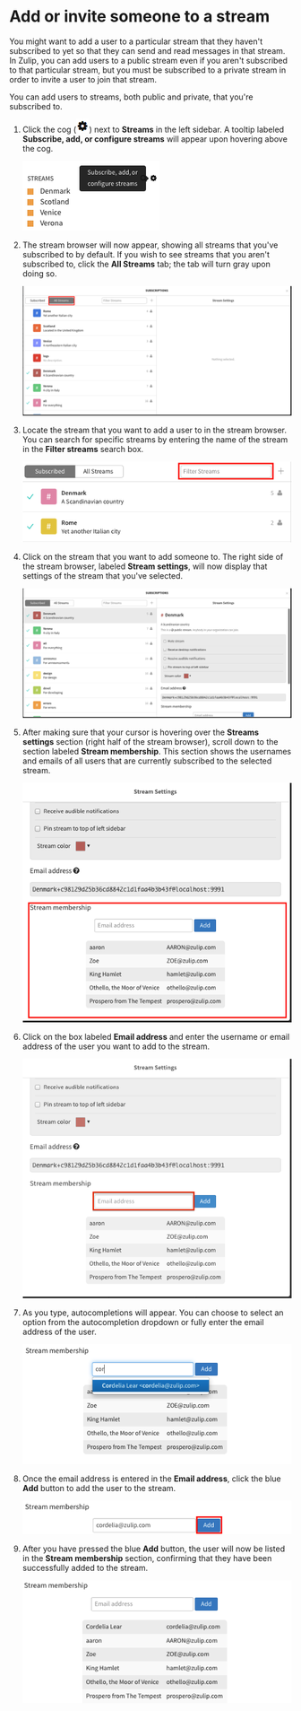 # Add or invite someone to a stream

You might want to add a user to a particular stream that they haven't subscribed to yet so that they can send and read messages in that stream. In Zulip, you can add users to a public stream even if you aren't subscribed to that particular stream, but you must be subscribed to a private stream in order to invite a user to join that stream.

You can add users to streams, both public and private, that you're subscribed to.

1. Click the cog (![cog](/static/images/help/cog.png)) next to
**Streams** in the left sidebar. A tooltip labeled **Subscribe, add, or configure streams**
will appear upon hovering above the cog.

    ![Browse streams](/static/images/help/streams-1.png)
2. The stream browser will now appear, showing all streams that you've subscribed to by default. If you wish to see streams that you aren't subscribed to, click the **All Streams** tab; the tab will turn gray upon doing so.

    ![All streams](/static/images/help/all-streams.png)
3. Locate the stream that you want to add a user to in the stream browser. You can search for specific streams by entering the name of the stream in the **Filter streams** search box.

    ![Filter streams box](/static/images/help/filter-stream.png)
4. Click on the stream that you want to add someone to. The right side of the stream browser, labeled **Stream settings**, will now display that settings of the stream that you've selected.

    ![Stream selected](/static/images/help/stream-selected.png)
5. After making sure that your cursor is hovering over the **Streams settings** section (right half of the stream browser), scroll down to the section labeled **Stream membership**. This section shows the usernames and emails of all users that are currently subscribed to the selected stream.

    ![Stream membership](/static/images/help/stream-membership.png)
6. Click on the box labeled **Email address** and enter the username or email address of the user you want to add to the stream.

    ![Stream membership email](/static/images/help/stream-membership-email.png)

7. As you type, autocompletions will appear. You can choose to select an option from the autocompletion dropdown or fully enter the email address of the user.

    ![Stream membership email autocomplete](/static/images/help/stream-add-email-auto.png)

8. Once the email address is entered in the **Email address**, click the blue **Add** button to add the user to the stream.

    ![Blue add button](/static/images/help/stream-blue-add.png)

9. After you have pressed the blue **Add** button, the user will now be listed in the **Stream membership** section, confirming that they have been successfully added to the stream.

    ![Stream add complete](/static/images/help/stream-add-complete.png)
